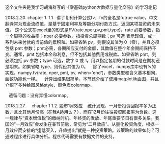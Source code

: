 这个文件夹是我学习胡海群写的《零基础python大数据与量化交易》的学习笔记

2018.2.20.
chapter 1. 
1.1 
    讲了复利计算公式fv，fv的全名是futrue value，中文翻译常为现金流终值，是基于固定利率及等额分期付款方式，返回某项投资的未来值。
    这个公式在excel里的形式是FV(rate,nper,pv,pmt,type)，rate 必要参数，指一个周期的收益率；nper 必要参数，指投资总周期数；pv 可选 表示现值，或一系列未来付款的当前值的累积和。如果省略 pv，则假设其值为 0（零），并且必须包括 pmt 参数；pmt必需，各期所应支付的金额，其数值在整个年金期间保持不变。通常，pmt 包括本金和利息，但不包括其他费用或税款。如果省略 pmt，则必须包括 pv 参数；type 可选，数字 0 或 1，用以指定各期的付款时间是在期初还是期末。如果省略 type，则假设其值为 0。
    除了excel，numpy库中也有fv的实现，numpy.fv(rate, nper, pmt, pv, when='end')，参数类型和含义基本相同，函数功能也一样。
    计算出结果很简单，本节还介绍了使用matplotlib画图，并且介绍了多种绘图风格style、颜色表colormap。
    
    遗留问题：没有弄懂colormap。
    
2018.2.27.    
chapter 1
1.2. 股市1月效应
    统计发现，一月份投资回报率多为正数，且比其他月份高（在我A适用么？），而在12月份往往投资回报率为负数。这一规律与“资本增值税”的缴纳时机、年终奖的发放、年尾重要节日有很多关系。我国的“一月效应”会发生在春节前后，常见为“二月效应”。从量化投资角度，根据一月效应而安排的“逢低买入，升值抛出”就是一种投资策略。该策略的效果如何？可通过程序进行具体分析。程序代码需要有数据文件的支持。

